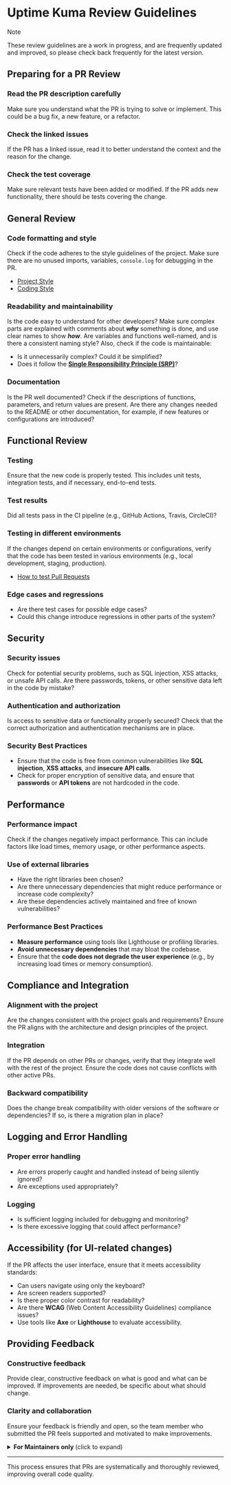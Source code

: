 # Uptime Kuma Review Guidelines

> [!NOTE]
> These review guidelines are a work in progress, and are frequently
> updated and improved, so please check back frequently for the latest version.

## Preparing for a PR Review

### Read the PR description carefully

Make sure you understand what the PR is trying to solve or implement. This could
be a bug fix, a new feature, or a refactor.

### Check the linked issues

If the PR has a linked issue, read it to better understand the context and the
reason for the change.

### Check the test coverage

Make sure relevant tests have been added or modified. If the PR adds new
functionality, there should be tests covering the change.

## General Review

### Code formatting and style

Check if the code adheres to the style guidelines of the project. Make sure
there are no unused imports, variables, `console.log` for debugging in the PR.

- [Project Style](../CONTRIBUTING.md#project-styles)
- [Coding Style](../CONTRIBUTING.md#coding-styles)

### Readability and maintainability

Is the code easy to understand for other developers? Make sure complex parts are
explained with comments about **_why_** something is done, and use clear names
to show **_how_**. Are variables and functions well-named, and is there a
consistent naming style? Also, check if the code is maintainable:

- Is it unnecessarily complex? Could it be simplified?
- Does it follow the **[Single Responsibility Principle (SRP)]**?

[Single Responsibility Principle (SRP)]: https://www.geeksforgeeks.org/single-responsibility-in-solid-design-principle/

### Documentation

Is the PR well documented? Check if the descriptions of functions, parameters,
and return values are present. Are there any changes needed to the README or
other documentation, for example, if new features or configurations are
introduced?

## Functional Review

### Testing

Ensure that the new code is properly tested. This includes unit tests,
integration tests, and if necessary, end-to-end tests.

### Test results

Did all tests pass in the CI pipeline (e.g., GitHub Actions, Travis, CircleCI)?

### Testing in different environments

If the changes depend on certain environments or configurations, verify that the
code has been tested in various environments (e.g., local development, staging,
production).

- [How to test Pull Requests](https://github.com/louislam/uptime-kuma/wiki/Test-Pull-Requests)

### Edge cases and regressions

- Are there test cases for possible edge cases?
- Could this change introduce regressions in other parts of the system?

## Security

### Security issues

Check for potential security problems, such as SQL injection, XSS attacks, or
unsafe API calls. Are there passwords, tokens, or other sensitive data left in
the code by mistake?

### Authentication and authorization

Is access to sensitive data or functionality properly secured? Check that the
correct authorization and authentication mechanisms are in place.

### Security Best Practices

- Ensure that the code is free from common vulnerabilities like **SQL
    injection**, **XSS attacks**, and **insecure API calls**.
- Check for proper encryption of sensitive data, and ensure that **passwords**
    or **API tokens** are not hardcoded in the code.

## Performance

### Performance impact

Check if the changes negatively impact performance. This can include factors
like load times, memory usage, or other performance aspects.

### Use of external libraries

- Have the right libraries been chosen?
- Are there unnecessary dependencies that might reduce performance or increase
    code complexity?
- Are these dependencies actively maintained and free of known vulnerabilities?

### Performance Best Practices

- **Measure performance** using tools like Lighthouse or profiling libraries.
- **Avoid unnecessary dependencies** that may bloat the codebase.
- Ensure that the **code does not degrade the user experience** (e.g., by
    increasing load times or memory consumption).

## Compliance and Integration

### Alignment with the project

Are the changes consistent with the project goals and requirements? Ensure the
PR aligns with the architecture and design principles of the project.

### Integration

If the PR depends on other PRs or changes, verify that they integrate well with
the rest of the project. Ensure the code does not cause conflicts with other
active PRs.

### Backward compatibility

Does the change break compatibility with older versions of the software or
dependencies? If so, is there a migration plan in place?

## Logging and Error Handling

### Proper error handling

- Are errors properly caught and handled instead of being silently ignored?
- Are exceptions used appropriately?

### Logging

- Is sufficient logging included for debugging and monitoring?
- Is there excessive logging that could affect performance?

## Accessibility (for UI-related changes)

If the PR affects the user interface, ensure that it meets accessibility
standards:

- Can users navigate using only the keyboard?
- Are screen readers supported?
- Is there proper color contrast for readability?
- Are there **WCAG** (Web Content Accessibility Guidelines) compliance issues?
- Use tools like **Axe** or **Lighthouse** to evaluate accessibility.

## Providing Feedback

### Constructive feedback

Provide clear, constructive feedback on what is good and what can be improved.
If improvements are needed, be specific about what should change.

### Clarity and collaboration

Ensure your feedback is friendly and open, so the team member who submitted the
PR feels supported and motivated to make improvements.

<details><summary><b>For Maintainers only</b> (click to expand)</summary>
<p>

## Go/No-Go Decision

### Go

If the code has no issues and meets the project requirements, approve it (and
possibly merge it).

### No-Go

If there are significant issues, such as missing tests, security
vulnerabilities, or performance problems, request the necessary changes before
the PR can be approved. Some examples of **significant issues** include:

- Missing tests for new functionality.
- Identified **security vulnerabilities**.
- Code changes that break **backward compatibility** without a proper migration
    plan.
- Code that causes **major performance regressions** (e.g., high CPU/memory
    usage).

## After the Review

### Reordering and merging

Once the necessary changes have been made and the PR is approved, the code can
be merged into the main branch (e.g., `main` or `master`).

### Testing after merging

Ensure that the build passes after merging the PR, and re-test the functionality
in the production environment if necessary.

## Follow-up

### Communication with team members

If the PR has long-term technical or functional implications, communicate the
changes to the team.

### Monitoring

Continue monitoring the production environment for any unexpected issues that
may arise after the code has been merged.

</p>
</details>

---

This process ensures that PRs are systematically and thoroughly reviewed,
improving overall code quality.

